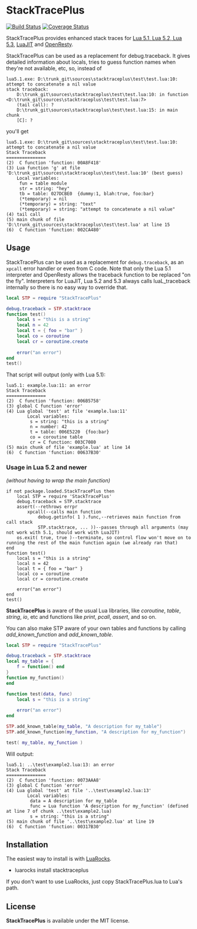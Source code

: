 # StackTracePlus #

[![Build Status](https://travis-ci.org/ignacio/StackTracePlus.png?branch=master)](https://travis-ci.org/ignacio/StackTracePlus)
[![Coverage Status](https://coveralls.io/repos/github/ignacio/StackTracePlus/badge.svg?branch=master)](https://coveralls.io/github/ignacio/StackTracePlus?branch=master)

StackTracePlus provides enhanced stack traces for [Lua 5.1, Lua 5.2, Lua 5.3][1], [LuaJIT][2] and [OpenResty][4].

StackTracePlus can be used as a replacement for debug.traceback. It gives detailed information about locals, tries to guess
function names when they're not available, etc, so, instead of

    lua5.1.exe: D:\trunk_git\sources\stacktraceplus\test\test.lua:10: attempt to concatenate a nil value
    stack traceback:
    	D:\trunk_git\sources\stacktraceplus\test\test.lua:10: in function <D:\trunk_git\sources\stacktraceplus\test\test.lua:7>
    	(tail call): ?
    	D:\trunk_git\sources\stacktraceplus\test\test.lua:15: in main chunk
    	[C]: ?
		
you'll get

    lua5.1.exe: D:\trunk_git\sources\stacktraceplus\test\test.lua:10: attempt to concatenate a nil value
    Stack Traceback
    ===============
    (2)  C function 'function: 00A8F418'
    (3) Lua function 'g' at file 'D:\trunk_git\sources\stacktraceplus\test\test.lua:10' (best guess)
    	Local variables:
    	 fun = table module
    	 str = string: "hey"
    	 tb = table: 027DCBE0  {dummy:1, blah:true, foo:bar}
    	 (*temporary) = nil
    	 (*temporary) = string: "text"
    	 (*temporary) = string: "attempt to concatenate a nil value"
    (4) tail call
    (5) main chunk of file 'D:\trunk_git\sources\stacktraceplus\test\test.lua' at line 15
    (6)  C function 'function: 002CA480'

## Usage #

StackTracePlus can be used as a replacement for `debug.traceback`, as an `xpcall` error handler or even from C code. Note that
only the Lua 5.1 interpreter and OpenResty allows the traceback function to be replaced "on the fly". Interpreters for LuaJIT, Lua 5.2 and 5.3 always calls luaL_traceback internally so there is no easy way to override that.

```lua
local STP = require "StackTracePlus"

debug.traceback = STP.stacktrace
function test()
	local s = "this is a string"
	local n = 42
	local t = { foo = "bar" }
	local co = coroutine
	local cr = coroutine.create
	
	error("an error")
end
test()
```

That script will output (only with Lua 5.1):

    lua5.1: example.lua:11: an error
    Stack Traceback
    ===============
    (2)  C function 'function: 006B5758'
    (3) global C function 'error'
    (4) Lua global 'test' at file 'example.lua:11'
            Local variables:
             s = string: "this is a string"
             n = number: 42
             t = table: 006E5220  {foo:bar}
             co = coroutine table
             cr = C function: 003C7080
    (5) main chunk of file 'example.lua' at line 14
    (6)  C function 'function: 00637B30'

### Usage in Lua 5.2 and newer
*(without having to wrap the main function)*
```
if not package.loaded.StackTracePlus then
	local STP = require 'StackTracePlus'
	debug.traceback = STP.stacktrace
	assert(--rethrows errpr
		xpcall(--calls main function
			debug.getinfo( 1 ).func,--retrieves main function from call stack
			STP.stacktrace, ... ))--passes through all arguments (may not work with 5.1, should work with LuaJIT)
	os.exit( true, true )--terminate, so control flow won't move on to running the rest of the main function again (we already ran that)
end
function test()
	local s = "this is a string"
	local n = 42
	local t = { foo = "bar" }
	local co = coroutine
	local cr = coroutine.create
	
	error("an error")
end
test()
```

**StackTracePlus** is aware of the usual Lua libraries, like *coroutine*, *table*, *string*, *io*, etc and functions like
*print*, *pcall*, *assert*, and so on.

You can also make STP aware of your own tables and functions by calling *add_known_function* and *add_known_table*.

```lua
local STP = require "StackTracePlus"

debug.traceback = STP.stacktrace
local my_table = {
	f = function() end
}
function my_function()
end

function test(data, func)
	local s = "this is a string"
	
	error("an error")
end

STP.add_known_table(my_table, "A description for my_table")
STP.add_known_function(my_function, "A description for my_function")

test( my_table, my_function )
```

Will output:

    lua5.1: ..\test\example2.lua:13: an error
    Stack Traceback
    ===============
    (2)  C function 'function: 0073AAA8'
    (3) global C function 'error'
    (4) Lua global 'test' at file '..\test\example2.lua:13'
            Local variables:
             data = A description for my_table
             func = Lua function 'A description for my_function' (defined at line 7 of chunk ..\test\example2.lua)
             s = string: "this is a string"
    (5) main chunk of file '..\test\example2.lua' at line 19
    (6)  C function 'function: 00317B30'


## Installation #
The easiest way to install is with [LuaRocks][3].

  - luarocks install stacktraceplus

If you don't want to use LuaRocks, just copy StackTracePlus.lua to Lua's path.

## License #
**StackTracePlus** is available under the MIT license.

[1]: http://www.lua.org/
[2]: http://luajit.org/
[3]: https://luarocks.org/
[4]: https://openresty.org/
